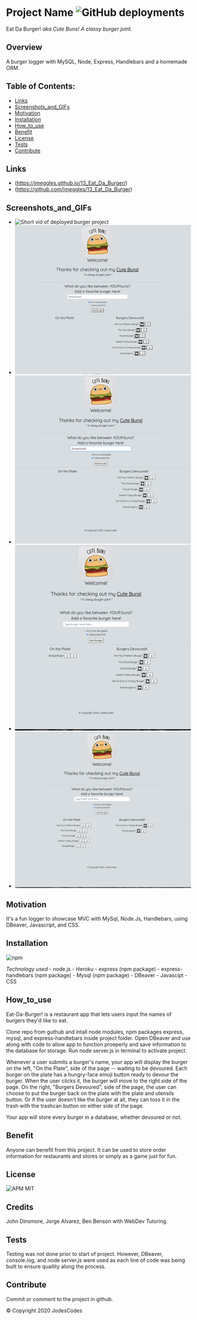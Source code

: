 # Project Name ![GitHub deployments](https://img.shields.io/github/deployments/badges/shields/shields-staging?color=lightgrey)
  Eat Da Burger!  *aka Cute Buns! A classy burger joint.*

  ## Overview 
  A burger logger with MySQL, Node, Express, Handlebars and a homemade ORM.

  ## Table of Contents:
  - [Links](#Links)
  - [Screenshots_and_GIFs](#Screenshots_and_GIFs)
  - [Motivation](#Motivation)
  - [Installation](#Installation)
  - [How_to_use](#How_to_use)
  - [Benefit](#Benefit)
  - [License](#License)
  - [Tests](#Tests)
  - [Contribute](#Contribute)

 ## Links
  - (https://jmeggles.github.io/13_Eat_Da_Burger/)
  - (https://github.com/jmeggles/13_Eat_Da_Burger)

 ## Screenshots_and_GIFs 
  - ![Short vid of deployed burger project](https://media.giphy.com/media/ej2J0P9xfbppkHqDIw/giphy.gif)
  - ![Screenshot of deployed burger project](./public/assets/images/screenshot1.png)  
  - ![Screenshot of deployed burger project](./public/assets/images/screenshot2.png)
  - ![Screenshot of deployed burger project](./public/assets/images/screenshot3.png)  
  - ![Screenshot of deployed burger project](./public/assets/images/screenshot4.png)
  
  ## Motivation
  It's a fun logger to showcase MVC with MySql, Node.Js, Handlebars, using DBeaver, Javascript, and CSS.

  ## Installation 
  ![npm](https://img.shields.io/npm/v/npm?color=pink&style=plastic) 

  *Technology used*
    - node.js
    - Heroku
    - express (npm package)
    - express-handlebars (npm package)
    - Mysql (npm package)
    - DBeaver
    - Javascipt
    - CSS

  ## How_to_use
  Eat-Da-Burger! is a restaurant app that lets users input the names of burgers they'd like to eat.

  Clone repo from guthub and intall node modules, npm packages express, mysql, and express-handlebars inside project folder. Open DBeaver and use along with code to allow app to function proeperly and save information to the database for storage. Run node server.js in terminal to activate project. 

  Whenever a user submits a burger's name, your app will display the burger on the left, "On the Plate",  side of the page -- waiting to be devoured.  Each burger on the plate has a hungry-face emoji button ready to devour the burger. When the user clicks it, the burger will move to the right side of the page.  On the right, "Burgers Devoured", side of the page, the user can choose to put the burger back on the plate with the plate and utensils button.  Or if the user doesn't like the burger at all, they can toss it in the trash with the trashcan button on either side of the page. 

  Your app will store every burger in a database, whether devoured or not.

  ## Benefit
  Anyone can benefit from this project. It can be used to store order information for restaurants and stores or simply as a game just for fun.  

  ## License 
  ![APM](https://img.shields.io/apm/l/npm?color=pink&style=plastic)
  MIT

  ## Credits
  John Dinsmore, Jorge Alvarez, Ben Benson with WebDev Tutoring.

  ## Tests
  Testing was not done prior to start of project. However, DBeaver, console.log, and node server.js were used as each line of code was being built to ensure quaility along the process.

  ## Contribute
  Commit or comment to the project in github.

  © Copyright 2020 JodesCodes
